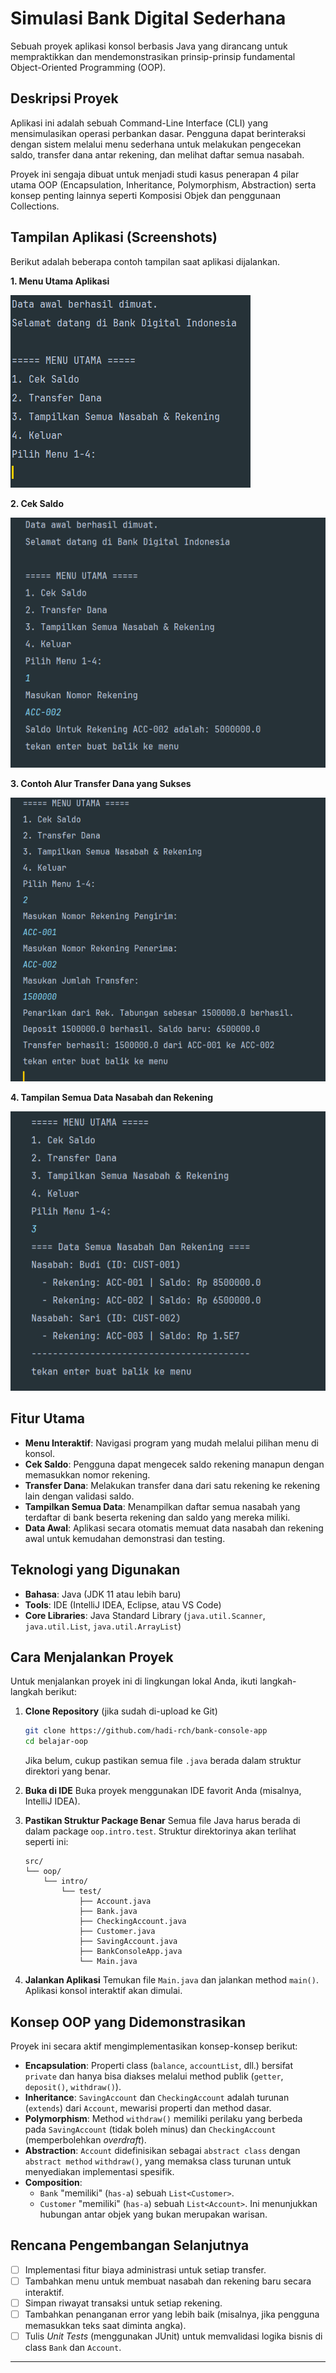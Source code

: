 # Simulasi Bank Digital Sederhana

Sebuah proyek aplikasi konsol berbasis Java yang dirancang untuk mempraktikkan dan mendemonstrasikan prinsip-prinsip fundamental Object-Oriented Programming (OOP).

## Deskripsi Proyek

Aplikasi ini adalah sebuah Command-Line Interface (CLI) yang mensimulasikan operasi perbankan dasar. Pengguna dapat berinteraksi dengan sistem melalui menu sederhana untuk melakukan pengecekan saldo, transfer dana antar rekening, dan melihat daftar semua nasabah.

Proyek ini sengaja dibuat untuk menjadi studi kasus penerapan 4 pilar utama OOP (Encapsulation, Inheritance, Polymorphism, Abstraction) serta konsep penting lainnya seperti Komposisi Objek dan penggunaan Collections.

## Tampilan Aplikasi (Screenshots)

Berikut adalah beberapa contoh tampilan saat aplikasi dijalankan.

**1. Menu Utama Aplikasi**

![Menu Utama Aplikasi](docs/images/menu-utama.png)


**2. Cek Saldo**

![Cek Saldo](docs/images/pilihan-1.png)


**3. Contoh Alur Transfer Dana yang Sukses**

![Contoh Alur Transfer Dana](docs/images/pilihan-2.png)


**4. Tampilan Semua Data Nasabah dan Rekening**

![Tampilan Semua Data](docs/images/pilihan-3.png)

## Fitur Utama

- **Menu Interaktif**: Navigasi program yang mudah melalui pilihan menu di konsol.
- **Cek Saldo**: Pengguna dapat mengecek saldo rekening manapun dengan memasukkan nomor rekening.
- **Transfer Dana**: Melakukan transfer dana dari satu rekening ke rekening lain dengan validasi saldo.
- **Tampilkan Semua Data**: Menampilkan daftar semua nasabah yang terdaftar di bank beserta rekening dan saldo yang mereka miliki.
- **Data Awal**: Aplikasi secara otomatis memuat data nasabah dan rekening awal untuk kemudahan demonstrasi dan testing.

## Teknologi yang Digunakan

- **Bahasa**: Java (JDK 11 atau lebih baru)
- **Tools**: IDE (IntelliJ IDEA, Eclipse, atau VS Code)
- **Core Libraries**: Java Standard Library (`java.util.Scanner`, `java.util.List`, `java.util.ArrayList`)

## Cara Menjalankan Proyek

Untuk menjalankan proyek ini di lingkungan lokal Anda, ikuti langkah-langkah berikut:

1.  **Clone Repository** (jika sudah di-upload ke Git)
    ```bash
    git clone https://github.com/hadi-rch/bank-console-app
    cd belajar-oop
    ```
    Jika belum, cukup pastikan semua file `.java` berada dalam struktur direktori yang benar.

2.  **Buka di IDE**
    Buka proyek menggunakan IDE favorit Anda (misalnya, IntelliJ IDEA).

3.  **Pastikan Struktur Package Benar**
    Semua file Java harus berada di dalam package `oop.intro.test`. Struktur direktorinya akan terlihat seperti ini:
    ```
    src/
    └── oop/
        └── intro/
            └── test/
                ├── Account.java
                ├── Bank.java
                ├── CheckingAccount.java
                ├── Customer.java
                ├── SavingAccount.java
                ├── BankConsoleApp.java
                └── Main.java
    ```

4.  **Jalankan Aplikasi**
    Temukan file `Main.java` dan jalankan method `main()`. Aplikasi konsol interaktif akan dimulai.

## Konsep OOP yang Didemonstrasikan

Proyek ini secara aktif mengimplementasikan konsep-konsep berikut:

-   **Encapsulation**: Properti class (`balance`, `accountList`, dll.) bersifat `private` dan hanya bisa diakses melalui method publik (`getter`, `deposit()`, `withdraw()`).
-   **Inheritance**: `SavingAccount` dan `CheckingAccount` adalah turunan (`extends`) dari `Account`, mewarisi properti dan method dasar.
-   **Polymorphism**: Method `withdraw()` memiliki perilaku yang berbeda pada `SavingAccount` (tidak boleh minus) dan `CheckingAccount` (memperbolehkan *overdraft*).
-   **Abstraction**: `Account` didefinisikan sebagai `abstract class` dengan `abstract method` `withdraw()`, yang memaksa class turunan untuk menyediakan implementasi spesifik.
-   **Composition**:
    -   `Bank` "memiliki" (`has-a`) sebuah `List<Customer>`.
    -   `Customer` "memiliki" (`has-a`) sebuah `List<Account>`.
        Ini menunjukkan hubungan antar objek yang bukan merupakan warisan.

## Rencana Pengembangan Selanjutnya

-   [ ] Implementasi fitur biaya administrasi untuk setiap transfer.
-   [ ] Tambahkan menu untuk membuat nasabah dan rekening baru secara interaktif.
-   [ ] Simpan riwayat transaksi untuk setiap rekening.
-   [ ] Tambahkan penanganan error yang lebih baik (misalnya, jika pengguna memasukkan teks saat diminta angka).
-   [ ] Tulis *Unit Tests* (menggunakan JUnit) untuk memvalidasi logika bisnis di class `Bank` dan `Account`.

---